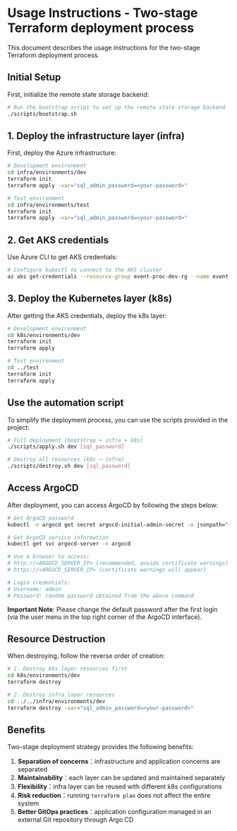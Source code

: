 # Usage Instructions - Two-stage Terraform deployment process

This document describes the usage instructions for the two-stage Terraform deployment process.

## Initial Setup

First, initialize the remote state storage backend:

```bash
# Run the bootstrap script to set up the remote state storage backend
./scripts/bootstrap.sh
```

## 1. Deploy the infrastructure layer (infra)

First, deploy the Azure infrastructure:

```bash
# Development environment
cd infra/environments/dev
terraform init
terraform apply -var="sql_admin_password=<your-password>"

# Test environment
cd infra/environments/test
terraform init
terraform apply -var="sql_admin_password=<your-password>"
```

## 2. Get AKS credentials

Use Azure CLI to get AKS credentials:

```bash
# Configure kubectl to connect to the AKS cluster
az aks get-credentials --resource-group event-proc-dev-rg --name event-proc-dev-aks --overwrite-existing
```

## 3. Deploy the Kubernetes layer (k8s)

After getting the AKS credentials, deploy the k8s layer:

```bash
# Development environment
cd k8s/environments/dev
terraform init
terraform apply

# Test environment
cd ../test
terraform init
terraform apply
```

## Use the automation script

To simplify the deployment process, you can use the scripts provided in the project:

```bash
# Full deployment (bootstrap + infra + k8s)
./scripts/apply.sh dev [sql_password]

# Destroy all resources (k8s → infra)
./scripts/destroy.sh dev [sql_password]
```

## Access ArgoCD

After deployment, you can access ArgoCD by following the steps below:

```bash
# Get ArgoCD password
kubectl -n argocd get secret argocd-initial-admin-secret -o jsonpath="{.data.password}" | base64 -d

# Get ArgoCD service information
kubectl get svc argocd-server -n argocd

# Use a browser to access:
# http://<ARGOCD_SERVER_IP> (recommended, avoids certificate warnings)
# https://<ARGOCD_SERVER_IP> (certificate warnings will appear)

# Login credentials:
# Username: admin
# Password: random password obtained from the above command
```

**Important Note**: Please change the default password after the first login (via the user menu in the top right corner of the ArgoCD interface).

## Resource Destruction

When destroying, follow the reverse order of creation:

```bash
# 1. Destroy k8s layer resources first
cd k8s/environments/dev
terraform destroy

# 2. Destroy infra layer resources
cd ../../infra/environments/dev
terraform destroy -var="sql_admin_password=<your-password>"
```

## Benefits

Two-stage deployment strategy provides the following benefits:

1. **Separation of concerns**：infrastructure and application concerns are separated
2. **Maintainability**：each layer can be updated and maintained separately
3. **Flexibility**：infra layer can be reused with different k8s configurations
4. **Risk reduction**：running `terraform plan` does not affect the entire system
5. **Better GitOps practices**：application configuration managed in an external Git repository through Argo CD
